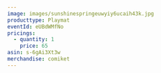 ```yaml
---
image: images/sunshinespringeuwyiy6ucaih43k.jpg
producttype: Playmat
eventId: eUBdWMfNo
pricings:
  - quantity: 1
    price: 65
asin: s-6gAi3Xt3w
merchandise: comiket
---
```


